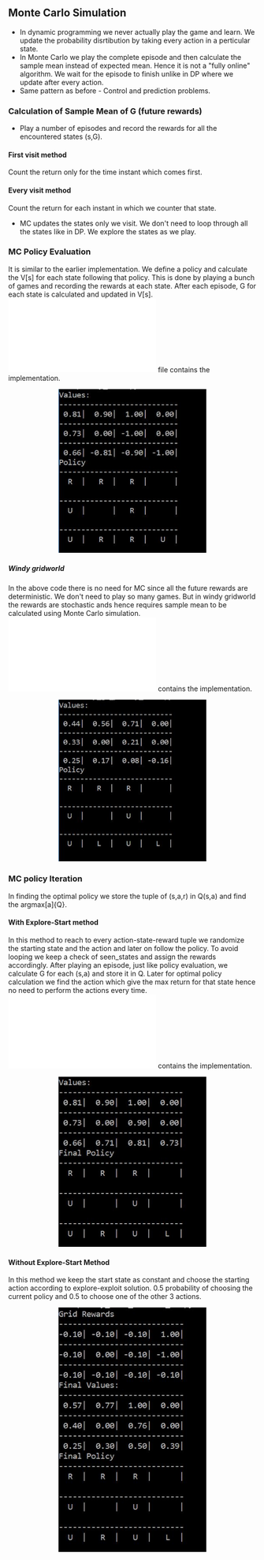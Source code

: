 ## Monte Carlo Simulation

- In dynamic programming we never actually play the game and learn. We update the probability disrtibution by taking every action in a perticular state.
- In Monte Carlo we play the complete episode and then calculate the sample mean instead of expected mean. Hence it is not a "fully online" algorithm. We wait for the episode to finish unlike in DP where we update after every action.
- Same pattern as before - Control and prediction problems.

### Calculation of Sample Mean of G (future rewards)
- Play a number of episodes and record the rewards for all the encountered states (s,G).

#### First visit method
Count the return only for the time instant which comes first.

#### Every visit method
Count the return for each instant in which we counter that state.

- MC updates the states only we visit. We don't need to loop through all the states like in DP. We explore the states as we play.

### MC Policy Evaluation
It is similar to the earlier implementation. We define a policy and calculate the V[s] for each state following that policy. This is done by playing a bunch of games and recording the rewards at each state. After each episode, G for each state is calculated and updated in V[s]. ![This](policy_eval.py) file contains the implementation.

<p align="center">
  <img src="policy_eval.JPG" width="300"/>
</p>

##### Windy gridworld
In the above code there is no need for MC since all the future rewards are deterministic. We don't need to play so many games. But in windy gridworld the rewards are stochastic ands hence requires sample mean to be calculated using Monte Carlo simulation. ![This](windy_gw_policy_eval.py) contains the implementation.

<p align="center">
  <img src="windy_gw_policy_eval.JPG" width="300"/>
</p>

### MC policy Iteration
In finding the optimal policy we store the tuple of (s,a,r) in Q(s,a) and find the argmax[a]{Q}.

#### With Explore-Start method
In this method to reach to every action-state-reward tuple we randomize the starting state and the action and later on follow the policy. To avoid looping we keep a check of seen_states and assign the rewards accordingly. After playing an episode, just like policy evaluation, we calculate G for each (s,a) and store it in Q. Later for optimal policy calculation we find the action which give the max return for that state hence no need to perform the actions every time. ![This](policy_iter.py) contains the implementation.

<p align="center">
  <img src="policy_iter.JPG" width="300"/>
</p>

#### Without Explore-Start Method
In this method we keep the start state as constant and choose the starting action according to explore-exploit solution. 0.5 probability of choosing the current policy and 0.5 to choose one of the other 3 actions.

<p align="center">
  <img src="policy_iter_without_es.JPG" width="300"/>
</p>
